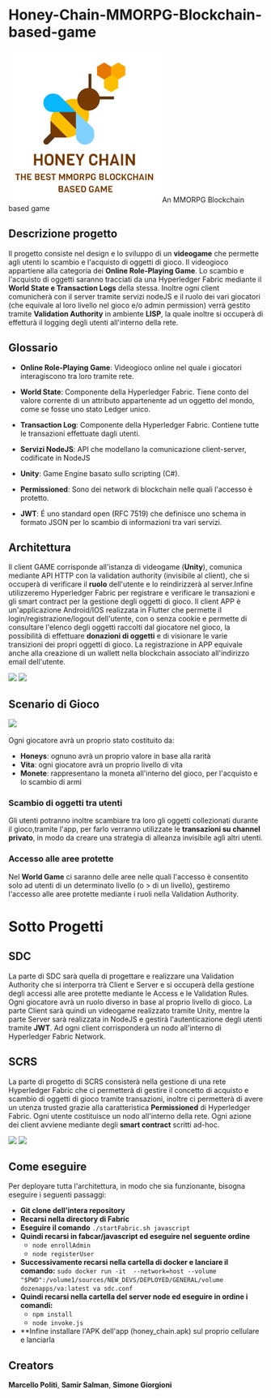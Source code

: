 # Honey-Chain-MMORPG-Blockchain-based-game


<img src="https://github.com/samirsalman/-Honey-Chain-MMORPG-Blockchain-based-game-/blob/master/honeychain%402x.png"/>
An MMORPG Blockchain based game

## Descrizione progetto

Il progetto consiste nel design e lo sviluppo di un **videogame** che permette agli utenti lo scambio e l'acquisto di oggetti di gioco. Il videogioco appartiene alla categoria dei **Online Role-Playing Game**. Lo scambio e l'acquisto di oggetti saranno tracciati da una Hyperledger Fabric mediante il **World State e Transaction Logs** della stessa.
Inoltre ogni client comunicherà con il server tramite servizi nodeJS e il ruolo dei vari giocatori (che equivale al loro livello nel gioco e/o admin permission) verrà gestito tramite **Validation Authority** in ambiente **LISP**, la quale inoltre si occuperà di effetturà il logging degli utenti all'interno della rete.

## Glossario

- **Online Role-Playing Game**: Videogioco online nel quale i giocatori interagiscono tra loro tramite rete.

- **World State**: Componente della Hyperledger Fabric. Tiene conto del valore corrente di un attributo appartenente ad un oggetto del mondo, come se fosse uno stato Ledger unico.

- **Transaction Log**: Componente della Hyperledger Fabric. Contiene tutte le transazioni effettuate dagli utenti.

- **Servizi NodeJS**: API che modellano la comunicazione client-server, codificate in NodeJS

- **Unity**: Game Engine basato sullo scripting (C#).

- **Permissioned**: Sono dei network di blockchain nelle quali l'accesso è protetto.

- **JWT**: É uno standard open (RFC 7519) che definisce uno schema in formato JSON per lo scambio di informazioni tra vari servizi.

<div style="page-break-after: always;"></div>

## Architettura
Il client GAME corrisponde all'istanza di videogame (**Unity**), comunica mediante API HTTP con la validation authority (invisibile al client), che si occuperà di verificare il **ruolo** dell'utente e lo reindirizzerà al server.Infine utilizzeremo Hyperledger Fabric per registrare e verificare le transazioni e gli smart contract per la gestione degli oggetti di gioco.
Il client APP è un'applicazione Android/IOS realizzata in Flutter che permette il login/registrazione/logout dell'utente, con o senza cookie e permette di consultare l'elenco degli oggetti raccolti dal giocatore nel gioco, la possibilità di effettuare **donazioni di oggetti** e di visionare le varie transizioni dei propri oggetti di gioco. La registrazione in APP equivale anche alla creazione di un wallett nella blockchain associato all'indirizzo email dell'utente.

<img src="https://github.com/samirsalman/HoneyChain-MMORPG-Blockchain-based-game-/blob/master/images/2020/05/structure.png"/>

<img src="https://github.com/samirsalman/HoneyChain-MMORPG-Blockchain-based-game-/blob/master/images/2020/05/home@2x.png"/>

<div style="page-break-after: always;"></div>

## Scenario di Gioco

<img src="https://github.com/samirsalman/HoneyChain-MMORPG-Blockchain-based-game-/blob/master/images/2020/05/scenario.png"/>



Ogni giocatore avrà un proprio stato costituito da:
- **Honeys**: ognuno avrà un proprio valore in base alla rarità
- **Vita**: ogni giocatore avrà un proprio livello di vita
- **Monete**: rappresentano la moneta all'interno del gioco, per l'acquisto e lo scambio di armi



### Scambio di oggetti tra utenti

Gli utenti potranno inoltre scambiare tra loro gli oggetti collezionati durante il gioco,tramite l'app,  per farlo verranno utilizzate le **transazioni su channel privato**, in modo da creare una strategia di alleanza invisibile agli altri utenti.

### Accesso alle aree protette

Nel **World Game** ci saranno delle aree nelle quali l'accesso è consentito solo ad utenti di un determinato livello (o > di un livello), gestiremo l'accesso alle aree protette mediante i ruoli nella Validation Authority.

<div style="page-break-after: always;"></div>

# Sotto Progetti

## SDC

La parte di SDC sarà quella di progettare e realizzare una Validation Authority che si interporra trà Client e Server e si occuperà della gestione degli accessi alle aree protette mediante le Access e le Validation Rules. Ogni giocatore avrà un ruolo diverso in base al proprio livello di gioco. La parte Client sarà quindi un videogame realizzato tramite Unity, mentre la parte Server sarà realizzata in NodeJS e gestirà l'autenticazione degli utenti tramite **JWT**. Ad ogni client corrisponderà un nodo all'interno di Hyperledger Fabric Network.

## SCRS

La parte di progetto di SCRS consisterà nella gestione di una rete Hyperledger Fabric che ci permetterà di gestire il concetto di acquisto e scambio di oggetti di gioco tramite transazioni, inoltre ci permetterà di avere un utenza trusted grazie alla caratteristica **Permissioned** di Hyperledger Fabric. Ogni utente costituisce un nodo all'interno della rete.
Ogni azione dei client avviene mediante degli **smart contract** scritti ad-hoc.


<img src="https://github.com/samirsalman/HoneyChain-MMORPG-Blockchain-based-game-/blob/master/Gifs/app_30.gif">
<img src="https://github.com/samirsalman/HoneyChain-MMORPG-Blockchain-based-game-/blob/master/Gifs/game_30.gif">



## Come eseguire 

Per deployare tutta l'architettura, in modo che sia funzionante, bisogna eseguire i seguenti passaggi:

- **Git clone dell'intera repository**
- **Recarsi nella directory di Fabric**
- **Eseguire il comando** `./startFabric.sh javascript`
- **Quindi recarsi in fabcar/javascript ed eseguire nel seguente ordine**
  - `node enrollAdmin`
  - `node registerUser`
- **Successivamente recarsi nella cartella di docker e lanciare il comando:** `sudo docker run -it  --network=host --volume "$PWD":/volume1/sources/NEW_DEVS/DEPLOYED/GENERAL/volume dozenapps/va:latest va sdc.conf` 
- **Quindi recarsi nella cartella del server node ed eseguire in ordine i comandi:**
  - `npm install`
  - `node invoke.js`
- **Infine installare l'APK dell'app (honey_chain.apk) sul proprio cellulare e lanciarla




## Creators


**Marcello Politi**,
**Samir Salman**,
**Simone Giorgioni**
